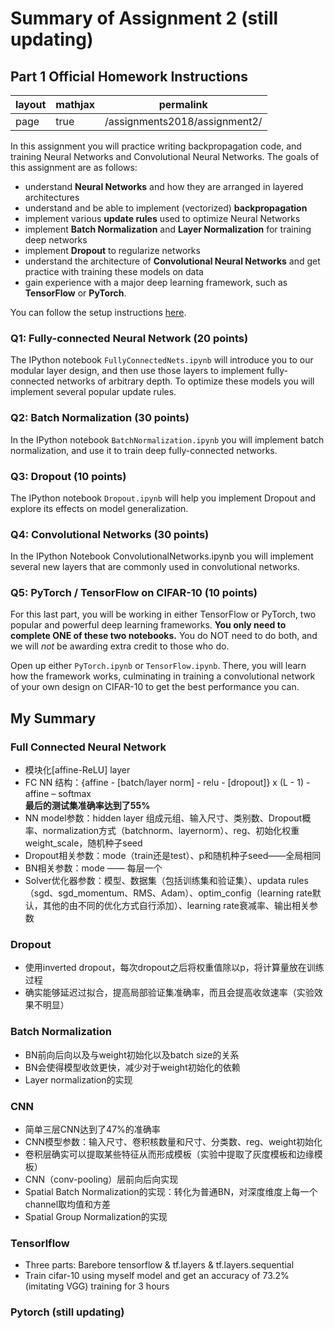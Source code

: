 # Summary of Assignment 2 (still updating)
## Part 1 Official Homework Instructions
|layout|mathjax|permalink|
| - | - | - |
|page|true|/assignments2018/assignment2/|

In this assignment you will practice writing backpropagation code, and training
Neural Networks and Convolutional Neural Networks. The goals of this assignment
are as follows:


- understand **Neural Networks** and how they are arranged in layered
  architectures
- understand and be able to implement (vectorized) **backpropagation**
- implement various **update rules** used to optimize Neural Networks
- implement **Batch Normalization** and **Layer Normalization** for training deep networks
- implement **Dropout** to regularize networks
- understand the architecture of **Convolutional Neural Networks** and
  get practice with training these models on data
- gain experience with a major deep learning framework, such as **TensorFlow** or **PyTorch**.

You can follow the setup instructions [here](http://cs231n.github.io/setup-instructions/).

### Q1: Fully-connected Neural Network (20 points)
The IPython notebook `FullyConnectedNets.ipynb` will introduce you to our
modular layer design, and then use those layers to implement fully-connected
networks of arbitrary depth. To optimize these models you will implement several
popular update rules.

### Q2: Batch Normalization (30 points)
In the IPython notebook `BatchNormalization.ipynb` you will implement batch
normalization, and use it to train deep fully-connected networks.

### Q3: Dropout (10 points)
The IPython notebook `Dropout.ipynb` will help you implement Dropout and explore
its effects on model generalization.

### Q4: Convolutional Networks (30 points)
In the IPython Notebook ConvolutionalNetworks.ipynb you will implement several new layers that are commonly used in convolutional networks.

### Q5: PyTorch / TensorFlow on CIFAR-10 (10 points)
For this last part, you will be working in either TensorFlow or PyTorch, two popular and powerful deep learning frameworks. **You only need to complete ONE of these two notebooks.** You do NOT need to do both, and we will _not_ be awarding extra credit to those who do. 

Open up either `PyTorch.ipynb` or `TensorFlow.ipynb`. There, you will learn how the framework works, culminating in training a  convolutional network of your own design on CIFAR-10 to get the best performance you can.

## My Summary
### Full Connected Neural Network
- 模块化[affine-ReLU] layer
- FC NN 结构：{affine - [batch/layer norm] - relu - [dropout]} x (L - 1) - affine – softmax <br> **最后的测试集准确率达到了55%**
- NN model参数：hidden layer 组成元组、输入尺寸、类别数、Dropout概率、normalization方式（batchnorm、layernorm）、reg、初始化权重weight_scale，随机种子seed
- Dropout相关参数：mode（train还是test）、p和随机种子seed——全局相同
- BN相关参数：mode —— 每层一个
- Solver优化器参数：模型、数据集（包括训练集和验证集）、updata rules（sgd、sgd_momentum、RMS、Adam）、optim_config（learning rate默认，其他的由不同的优化方式自行添加）、learning rate衰减率、输出相关参数

### Dropout
- 使用inverted dropout，每次dropout之后将权重值除以p，将计算量放在训练过程
- 确实能够延迟过拟合，提高局部验证集准确率，而且会提高收敛速率（实验效果不明显）

### Batch Normalization
- BN前向后向以及与weight初始化以及batch size的关系
- BN会使得模型收敛更快，减少对于weight初始化的依赖
- Layer normalization的实现

### CNN
- 简单三层CNN达到了47%的准确率
- CNN模型参数：输入尺寸、卷积核数量和尺寸、分类数、reg、weight初始化
- 卷积层确实可以提取某些特征从而形成模板（实验中提取了灰度模板和边缘模板）
- CNN（conv-pooling）层前向后向实现
- Spatial Batch Normalization的实现：转化为普通BN，对深度维度上每一个channel取均值和方差
- Spatial Group Normalization的实现

### Tensorlflow
- Three parts: Barebore tensorflow & tf.layers & tf.layers.sequential
- Train cifar-10 using myself model and get an accuracy of 73.2% (imitating VGG) training for 3 hours

### Pytorch (still updating)

